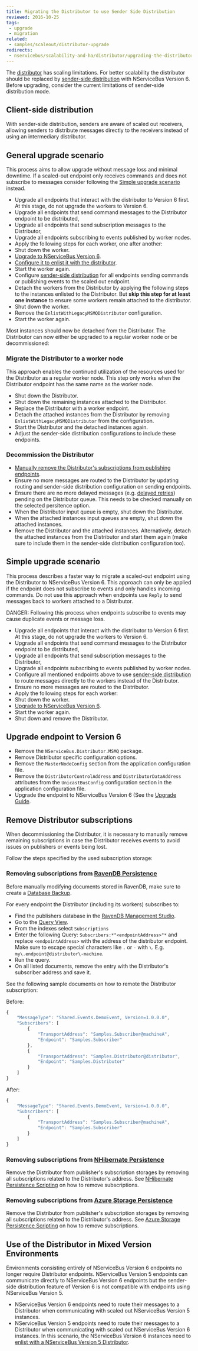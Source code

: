 ```yaml
---
title: Migrating the Distributor to use Sender Side Distribution
reviewed: 2016-10-25
tags:
 - upgrade
 - migration
related:
 - samples/scaleout/distributor-upgrade
redirects:
 - nservicebus/scalability-and-ha/distributor/upgrading-the-distributor
---
```


The [distributor](/nservicebus/msmq/distributor) has scaling limitations. For better scalability the distributor should be replaced by [sender-side distribution](/nservicebus/msmq/sender-side-distribution.md) with NServiceBus Version 6. Before upgrading, consider the current limitations of sender-side distribution mode.

## Client-side distribution

With sender-side distribution, senders are aware of scaled out receivers, allowing senders to distribute messages directly to the receivers instead of using an intermediary distributor.


## General upgrade scenario

This process aims to allow upgrade without message loss and minimal downtime. If a scaled-out endpoint only receives commands and does not subscribe to messages consider following the [Simple upgrade scenario](#simple-upgrade-scenario) instead.

 * Upgrade all endpoints that interact with the distributor to Version 6 first. At this stage, do not upgrade the workers to Version 6.
  * Upgrade all endpoints that send command messages to the Distributor endpoint to be distributed,
  * Upgrade all endpoints that send subscription messages to the Distributor,
  * Upgrade all endpoints subscribing to events published by worker nodes.
 * Apply the following steps for each worker, one after another:
  * Shut down the worker.
  * [Upgrade to NServiceBus Version 6](#upgrade-endpoint-to-version-6).
  * [Configure it to enlist it with the distributor](/nservicebus/msmq/distributor#worker-configuration-when-self-hosting).
  * Start the worker again.
 * Configure [sender-side distribution](/nservicebus/msmq/sender-side-distribution.md) for all endpoints sending commands or publishing events to the scaled out endpoint.
 * Detach the workers from the Distributor by applying the following steps to the instances enlisted to the Distributor. But **skip this step for at least one instance** to ensure some workers remain attached to the distributor.
  * Shut down the worker.
  * Remove the `EnlistWithLegacyMSMQDistributor` configuration.
  * Start the worker again.

Most instances should now be detached from the Distributor. The Distributor can now either be upgraded to a regular worker node or be decommissioned:


### Migrate the Distributor to a worker node

This approach enables the continued utilization of the resources used for the Distributor as a regular worker node. This step only works when the Distributor endpoint has the same name as the worker node.

 * Shut down the Distributor.
 * Shut down the remaining instances attached to the Distributor.
 * Replace the Distributor with a worker endpoint.
 * Detach the attached instances from the Distributor by removing `EnlistWithLegacyMSMQDistributor` from the configuration.
 * Start the Distributor and the detached instances again.
 * Adjust the sender-side distribution configurations to include these endpoints.


### Decommission the Distributor

 * [Manually remove the Distributor's subscriptions from publishing endpoints](#remove-distributor-subscriptions).
 * Ensure no more messages are routed to the Distributor by updating routing and sender-side distribution configuration on sending endpoints.
 * Ensure there are no more delayed messages (e.g. [delayed retries](/nservicebus/recoverability/#delayed-retries)) pending on the Distributor queue. This needs to be checked manually on the selected persitence option.
 * When the Distributor input queue is empty, shut down the Distributor.
 * When the attached instances input queues are empty, shut down the attached instances.
 * Remove the Distributor and the attached instances. Alternatively, detach the attached instances from the Distributor and start them again (make sure to include them in the sender-side distribution configuration too).


## Simple upgrade scenario

This process describes a faster way to migrate a scaled-out endpoint using the Distributor to NServiceBus Version 6. This approach can only be applied if the endpoint does not subscribe to events and only handles incoming commands. Do not use this approach when endpoints use `Reply` to send messages back to workers attached to a Distributor.

DANGER: Following this process when endpoints subscribe to events may cause duplicate events or message loss.

 * Upgrade all endpoints that interact with the distributor to Version 6 first. At this stage, do not upgrade the workers to Version 6.
  * Upgrade all endpoints that send command messages to the Distributor endpoint to be distributed,
  * Upgrade all endpoints that send subscription messages to the Distributor,
  * Upgrade all endpoints subscribing to events published by worker nodes.
 * Configure all mentioned endpoints above to use [sender-side distribution](/nservicebus/msmq/sender-side-distribution.md) to route messages directly to the workers instead of the Distributor.
 * Ensure no more messages are routed to the Distributor.
 * Apply the following steps for each worker:
  * Shut down the worker.
  * [Upgrade to NServiceBus Version 6](#upgrade-endpoint-to-version-6).
  * Start the worker again.
 * Shut down and remove the Distributor.


## Upgrade endpoint to Version 6

 * Remove the `NServiceBus.Distributor.MSMQ` package.
 * Remove Distributor specific configuration options.
  * Remove the `MasterNodeConfig` section from the application configuration file.
  * Remove the `DistributorControlAddress` and `DistributorDataAddress` attributes from the `UnicastBusConfig` configuration section in the application configuration file.
 * Upgrade the endpoint to NServiceBus Version 6 (See the [Upgrade Guide](/nservicebus/upgrades/5to6).


## Remove Distributor subscriptions

When decommissioning the Distributor, it is necessary to manually remove remaining subscriptions in case the Distributor receives events to avoid issues on publishers or events being lost.

Follow the steps specified by the used subscription storage:


### Removing subscriptions from [RavenDB Persistence](/nservicebus/ravendb)

Before manually modifying documents stored in RavenDB, make sure to create a [Database Backup](https://ravendb.net/docs/search/latest/csharp?searchTerm=backup).

For every endpoint the Distributor (including its workers) subscribes to:

 * Find the publishers database in the [RavenDB Management Studio](https://ravendb.net/docs/search/latest/csharp?searchTerm=management-studio).
 * Go to the [Query View](https://ravendb.net/docs/search/latest/csharp?searchTerm=query%20view).
 * From the indexes select `Subscriptions`
 * Enter the following Query: `Subscribers:*"<endpointAddress>"*` and replace `<endpointAddress>` with the address of the distributor endpoint. Make sure to escape special characters like `.` or `-` with `\`. E.g. `my\.endpoint@distributor\-machine`.
 * Run the query.
 * On all listed documents, remove the entry with the Distributor's subscriber address and save it.

See the following sample documents on how to remote the Distributor subscription:

Before:

```javascript
{
    "MessageType": "Shared.Events.DemoEvent, Version=1.0.0.0",
    "Subscribers": [
        {
            "TransportAddress": "Samples.Subscriber@machineA",
            "Endpoint": "Samples.Subscriber"
        },
        {
            "TransportAddress": "Samples.Distributor@distributor",
            "Endpoint": "Samples.Distributor"
        }
    ]
}
```

After:

```javascript
{
    "MessageType": "Shared.Events.DemoEvent, Version=1.0.0.0",
    "Subscribers": [
        {
            "TransportAddress": "Samples.Subscriber@machineA",
            "Endpoint": "Samples.Subscriber"
        }
    ]
}
```


### Removing subscriptions from [NHibernate Persistence](/nservicebus/nhibernate)

Remove the Distributor from publisher's subscription storages by removing all subscriptions related to the Distributor's address. See [NHibernate Persistence Scripting](/nservicebus/nhibernate/scripting.md) on how to remove subscriptions.


### Removing subscriptions from [Azure Storage Persistence](/nservicebus/azure-storage-persistence)

Remove the Distributor from publisher's subscription storages by removing all subscriptions related to the Distributor's address. See [Azure Storage Persistence Scripting](/nservicebus/azure-storage-persistence/scripting.md) on how to remove subscriptions.


## Use of the Distributor in Mixed Version Environments

Environments consisting entirely of NServiceBus Version 6 endpoints no longer require Distributor endpoints. NServiceBus Version 5 endpoints can communicate directly to NServiceBus Version 6 endpoints but the sender-side distribution feature of Version 6 is not compatible with endpoints using NServiceBus Version 5.

 * NServiceBus Version 6 endpoints need to route their messages to a Distributor when communicating with scaled out NServiceBus Version 5 instances.
 * NServiceBus Version 5 endpoints need to route their messages to a Distributor when communicating with scaled out NServiceBus Version 6 instances. In this scenario, the NServiceBus Version 6 instances need to [enlist with a NServiceBus Version 5 Distributor](/nservicebus/msmq/distributor#worker-configuration-when-self-hosting).
